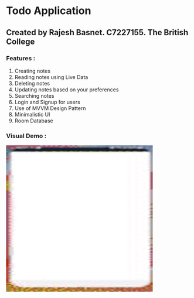 # Todo Application

## Created by Rajesh Basnet. C7227155. The British College

### Features :

1. Creating notes
2. Reading notes using Live Data
3. Deleting notes
4. Updating notes based on your preferences
5. Searching notes
6. Login and Signup for users
7. Use of MVVM Design Pattern
8. Minimalistic UI
9. Room Database

### Visual Demo :

<img src="https://github.com/rajeshbasnet/dma_todo_app/blob/main/todo.gif" width="400px" height="400px">
